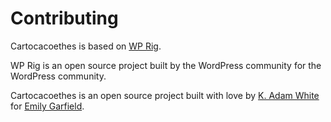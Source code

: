 # Contributing

Cartocacoethes is based on [WP Rig](https://wprig.io).

WP Rig is an open source project built by the WordPress community for the WordPress community.

Cartocacoethes is an open source project built with love by [K. Adam White](https://github.com/kadamwhite) for [Emily Garfield](https://instagram.com/emilymap).
